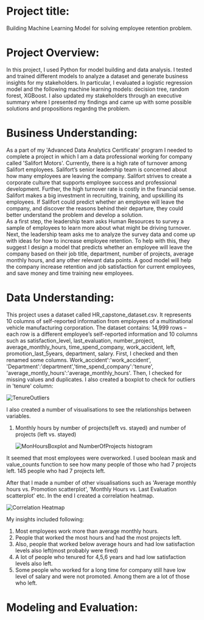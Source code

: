 # Project title: 
  Building Machine Learning Model for solving employee retention problem.

# Project Overview:
  In this project, I used Python for model building and data analysis. I tested and trained different models to analyze a dataset and generate business insights for my stakeholders. In particular, I evaluated a logistic regression model and the following machine learning models: decision tree, random forest, XGBoost. I also updated my stakeholders through an executive summary where I presented my findings and came up with some possible solutions and propositions regardng the problem.

# Business Understanding:
  As a part of my 'Advanced Data Analytics Certificate' program I needed to complete a project in which I am a data professional working for company called 'Salifort Motors'. 
  Currently, there is a high rate of turnover among Salifort employees. Salifort’s senior leadership team is concerned about how many employees are leaving the company. Salifort strives to create a corporate culture that supports employee success and professional development. Further, the high turnover rate is costly in the financial sense. Salifort makes a big investment in recruiting, training, and upskilling its employees. If Salifort could predict whether an employee will leave the company, and discover the reasons behind their departure, they could better understand the problem and develop a solution.  
  As a first step, the leadership team asks Human Resources to survey a sample of employees to learn more about what might be driving turnover.  
Next, the leadership team asks me to analyze the survey data and come up with ideas for how to increase employee retention. To help with this, they suggest I design a model that predicts whether an employee will leave the company based on their job title, department, number of projects, average monthly hours, and any other relevant data points. A good model will help the company increase retention and job satisfaction for current employees, and save money and time training new employees. 

# Data Understanding:
This project uses a dataset called HR_capstone_dataset.csv. It represents 10 columns of self-reported information from employees of a multinational vehicle manufacturing corporation. 
The dataset contains:
14,999 rows – each row is a different employee’s self-reported information and 10 columns such as satisfaction_level, last_evaluation, number_project, average_monthly_hours, time_spend_company, work_accident, left, promotion_last_5years, department, salary.
First, I checked and then renamed some columns. Work_accident':'work_accident', 'Department':'department','time_spend_company':'tenure',  'average_montly_hours':'average_monthly_hours'.
Then, I checked for missing values and duplicates. I also created a boxplot to check for outliers in 'tenure' column:


![TenureOutliers](https://i.imgur.com/XWrSauG.png)

                          
I also created a number of visualisations to see the relationships between variables.
1. Monthly hours by number of projects(left vs. stayed) and number of projects (left vs. stayed)

   ![MonHoursBoxplot and NumberOfProjects histogram](https://i.imgur.com/Jtutu6U.png)


It seemed that most employees were overworked. I used boolean mask and value_counts function to see how many people of those who had 7 projects left. 145 people who had 7 projects left.

After that I made a number of other visualisations such as 'Average monthly hours vs. Promotion scatterplot', 'Monthly Hours vs. Last Evaluation scatterplot' etc.
In the end I created a correlation heatmap.

![Correlation Heatmap](https://i.imgur.com/FhCsa30.png)


My insights included following:
1. Most employees work more than average monthly hours.
2. People that worked the most hours and had the most projects left.
3. Also, people that worked below average hours and had low satisfaction levels also left(most probably were fired)
4. A lot of people who tenured for 4,5,6 years and had low satisfaction levels also left.
5. Some people who worked for a long time for company still have low level of salary and were not promoted. Among them are a lot of those who left.
                           
# Modeling and Evaluation:

